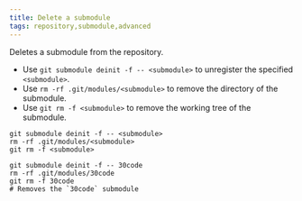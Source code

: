 ```yaml
---
title: Delete a submodule
tags: repository,submodule,advanced
---
```


Deletes a submodule from the repository.

- Use `git submodule deinit -f -- <submodule>` to unregister the specified `<submodule>`.
- Use `rm -rf .git/modules/<submodule>` to remove the directory of the submodule.
- Use `git rm -f <submodule>` to remove the working tree of the submodule.

```shell
git submodule deinit -f -- <submodule>
rm -rf .git/modules/<submodule>
git rm -f <submodule>
```

```shell
git submodule deinit -f -- 30code
rm -rf .git/modules/30code
git rm -f 30code
# Removes the `30code` submodule
```
